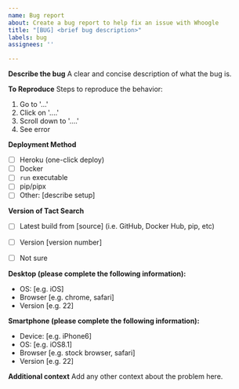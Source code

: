 ```yaml
---
name: Bug report
about: Create a bug report to help fix an issue with Whoogle
title: "[BUG] <brief bug description>"
labels: bug
assignees: ''

---
```


**Describe the bug**
A clear and concise description of what the bug is.

**To Reproduce**
Steps to reproduce the behavior:
1. Go to '...'
2. Click on '....'
3. Scroll down to '....'
4. See error

**Deployment Method**
- [ ] Heroku (one-click deploy)
- [ ] Docker
- [ ] `run` executable
- [ ] pip/pipx
- [ ] Other: [describe setup]

**Version of Tact Search**
- [ ] Latest build from [source] (i.e. GitHub, Docker Hub, pip, etc)
- [ ] Version [version number]
- [ ] Not sure


**Desktop (please complete the following information):**
 - OS: [e.g. iOS]
 - Browser [e.g. chrome, safari]
 - Version [e.g. 22]

**Smartphone (please complete the following information):**
 - Device: [e.g. iPhone6]
 - OS: [e.g. iOS8.1]
 - Browser [e.g. stock browser, safari]
 - Version [e.g. 22]

**Additional context**
Add any other context about the problem here.
